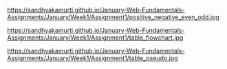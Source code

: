 https://sandhyakamurti.github.io/January-Web-Fundamentals-Assignments/January/Week1/Assignment1/positive_negative_even_odd.jpg

https://sandhyakamurti.github.io/January-Web-Fundamentals-Assignments/January/Week1/Assignment1/table_flowchart.jpg

https://sandhyakamurti.github.io/January-Web-Fundamentals-Assignments/January/Week1/Assignment1/table_pseudo.jpg

